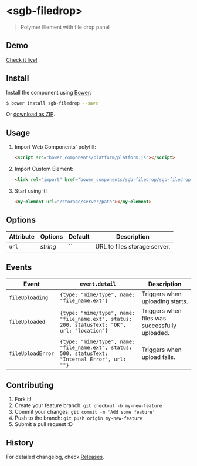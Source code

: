 # &lt;sgb-filedrop&gt;

> Polymer Element with file drop panel

## Demo

[Check it live!](http://Smorgasbord-Development.github.io/sgb-filedrop)

## Install

Install the component using [Bower](http://bower.io/):

```sh
$ bower install sgb-filedrop --save
```

Or [download as ZIP](https://github.com/Smorgasbord-Development/sgb-filedrop/archive/master.zip).

## Usage

1. Import Web Components' polyfill:

    ```html
    <script src="bower_components/platform/platform.js"></script>
    ```

2. Import Custom Element:

    ```html
    <link rel="import" href="bower_components/sgb-filedrop/sgb-filedrop.html">
    ```

3. Start using it!

    ```html
    <my-element url="/storage/server/path"></my-element>
    ```

## Options

Attribute | Options  | Default | Description
---       | ---      | ---     | ---
`url`     | *string* | ``      | URL to files storage server.

## Events

Event           | `event.detail` | Description
---             | --- | ---
`fileUploading` | `{type: "mime/type", name: "file_name.ext"}` | Triggers when uploading starts.
`fileUploaded` | `{type: "mime/type", name: "file_name.ext", status: 200, statusText: "OK", url: "location"}` | Triggers when files was successfully uploaded.
`fileUploadError` | `{type: "mime/type", name: "file_name.ext", status: 500, statusText: "Internal Error", url: ""}` | Triggers when upload fails.


## Contributing

1. Fork it!
2. Create your feature branch: `git checkout -b my-new-feature`
3. Commit your changes: `git commit -m 'Add some feature'`
4. Push to the branch: `git push origin my-new-feature`
5. Submit a pull request :D

## History

For detailed changelog, check [Releases](https://github.com/my-user/my-repo/releases).

